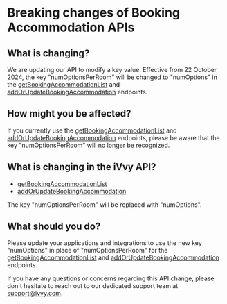 # Breaking changes of Booking Accommodation APIs

## What is changing?

We are updating our API to modify a key value. Effective from 22 October 2024, the key "numOptionsPerRoom" will be changed to "numOptions" in the [getBookingAccommodationList](../../venues/accommodation/get-booking-accommodation-list) and [addOrUpdateBookingAccommodation](../../venues/accommodation/add-or-update-booking-accommodation) endpoints.

## How might you be affected?

If you currently use the [getBookingAccommodationList](../../venues/accommodation/get-booking-accommodation-list)  and [addOrUpdateBookingAccommodation](../../venues/accommodation/add-or-update-booking-accommodation) endpoints, please be aware that the key "numOptionsPerRoom" will no longer be recognized.


## What is changing in the iVvy API?

- [getBookingAccommodationList](../../venues/accommodation/get-booking-accommodation-list)
- [addOrUpdateBookingAccommodation](../../venues/accommodation/add-or-update-booking-accommodation)

The key "numOptionsPerRoom" will be replaced with "numOptions".

## What should you do?

Please update your applications and integrations to use the new key "numOptions" in place of "numOptionsPerRoom" for the [getBookingAccommodationList](../../venues/accommodation/get-booking-accommodation-list) and [addOrUpdateBookingAccommodation](../../venues/accommodation/add-or-update-booking-accommodation) endpoints.

If you have any questions or concerns regarding this API change, please don't hesitate to reach out to our dedicated support team at support@ivvy.com.